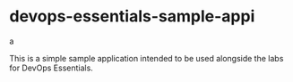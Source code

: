 # devops-essentials-sample-appi
a

This is a simple sample application intended to be used alongside the labs for DevOps Essentials.
